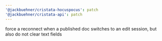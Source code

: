 ```yaml
---
'@jackbuehner/cristata-hocuspocus': patch
'@jackbuehner/cristata-api': patch
---
```


force a reconnect when a published doc switches to an edit session, but also do not clear text fields
